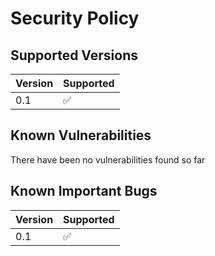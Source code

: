 # Security Policy

## Supported Versions

| Version | Supported          |
| ------- | ------------------ |
| 0.1     | :white_check_mark: |

## Known Vulnerabilities

There have been no vulnerabilities found so far

## Known Important Bugs

| Version | Supported          |
| ------- | ------------------ |
| 0.1     | :white_check_mark: |
